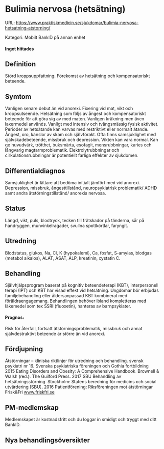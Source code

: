 # Bulimia nervosa (hetsätning)

URL: https://www.praktiskmedicin.se/sjukdomar/bulimia-nervosa-hetsatning-atstorning/



Kategori: Mobilt BankID på annan enhet

#### Inget hittades

## Definition

Störd kroppsuppfattning. Förekomst av hetsätning och kompensatoriskt beteende.

## Symtom

Vanligen senare debut än vid anorexi. Fixering vid mat, vikt och kroppsutseende. Hetsätning som följs av ångest och kompensatoriskt beteende för att göra sig av med maten. Vanligen kräkning men även laxermedel används. Vanligt med intensiv och tvångsmässig fysisk aktivitet. Perioder av hetsätande kan varvas med restriktivt eller normalt ätande. Ångest, oro, känslor av skam och självförakt.
Ofta finns samsjuklighet med självskadebeteende, missbruk och depression. Vikten kan vara normal. Kan ge huvudvärk, trötthet, buksmärta, esofagit, mensrubbningar, karies och långvarig magtarmproblematik. Elektrolytrubbningar och cirkulationsrubbningar är potentiellt farliga effekter av sjukdomen.

## Differentialdiagnos

Samsjuklighet är lättare att bedöma initialt jämfört med vid anorexi. Depression, missbruk, ångesttillstånd, neuropsykiatrisk problematik/ ADHD samt andra ätstörningstillstånd/ anorexia nervosa.

## Status

Längd, vikt, puls, blodtryck, tecken till frätskador på tänderna, sår på handryggen, munvinkelragader, svullna spottkörtlar, faryngit.

## Utredning

Blodstatus, glukos, Na, Cl, K (hypokalemi), Ca, fosfat, S-amylas, blodgas (metabol alkalos), ALAT, ASAT, ALP, kreatinin, cystatin C.

## Behandling

Självhjälpsprogram baserat på kognitiv beteendeterapi (KBT), interpersonell terapi (IPT) och KBT har visad effekt vid hetsätning. Ungdomar bör erbjudas familjebehandling eller åldersanpassad KBT kombinerat med föräldraengagemang. Behandlingen behöver ibland kompletteras med läkemedel som tex SSRI (fluoxetin), hanteras av barnpsykiater.

#### Prognos:

Risk för återfall, fortsatt ätstörningsproblematik, missbruk och annat självdestruktivt beteende är större än vid anorexi.

## Fördjupning

Ätstörningar – kliniska riktlinjer för utredning och behandling. svensk psykiatri nr 16. Svenska psykiatriska föreningen och Gothia fortbildning 2015
Eating Disorders and Obesity: A Comprehensive Handbook. Brownell & Walsh (red.). The Guilford Press. 2017
SBU Behandling av hetsätningsstörning. Stockholm: Statens beredning för medicins och social utvärdering (SBU). 2016
Patientförening: Riksföreningen mot ätstörningar Frisk&Fri www.friskfri.se

## PM-medlemskap

Medlemskapet är kostnadsfritt och du loggar in smidigt och tryggt med ditt BankID.

## Nya behandlingsöversikter

